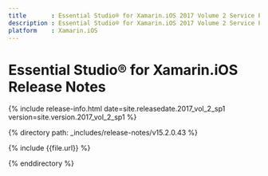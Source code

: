```yaml
---
title       : Essential Studio® for Xamarin.iOS 2017 Volume 2 Service Pack 1 Release Notes
description : Essential Studio® for Xamarin.iOS 2017 Volume 2 Service Pack 1 Release Notes
platform    : Xamarin.iOS
---
```


# Essential Studio® for Xamarin.iOS Release Notes

{% include release-info.html date=site.releasedate.2017_vol_2_sp1 version=site.version.2017_vol_2_sp1 %} 

{% directory path: _includes/release-notes/v15.2.0.43 %}

{% include {{file.url}} %}

{% enddirectory %}